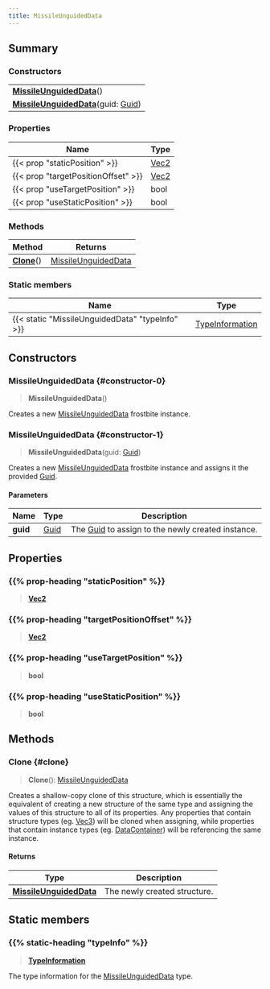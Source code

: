 ```yaml
---
title: MissileUnguidedData
---
```


## Summary

### Constructors

|  |
| --- |
| **[MissileUnguidedData](#constructor-0)**() |
| **[MissileUnguidedData](#constructor-1)**(guid: [Guid](/vext/ref/shared/type/guid)) |

### Properties

| Name | Type |
| ---- | ---- |
| {{< prop "staticPosition" >}} | [Vec2](/vext/ref/shared/type/vec2) |
| {{< prop "targetPositionOffset" >}} | [Vec2](/vext/ref/shared/type/vec2) |
| {{< prop "useTargetPosition" >}} | bool |
| {{< prop "useStaticPosition" >}} | bool |

### Methods

| Method | Returns |
| ------ | ------- |
| **[Clone](#clone)**() | [MissileUnguidedData](/vext/ref/fb/missileunguideddata) |

### Static members

| Name | Type |
| ---- | ---- |
| {{< static "MissileUnguidedData" "typeInfo" >}} | [TypeInformation](/vext/ref/shared/type/typeinformation) |

## Constructors

### MissileUnguidedData {#constructor-0}

> **MissileUnguidedData**()

Creates a new [MissileUnguidedData](/vext/ref/fb/missileunguideddata) frostbite instance.

### MissileUnguidedData {#constructor-1}

> **MissileUnguidedData**(guid: [Guid](/vext/ref/shared/type/guid))

Creates a new [MissileUnguidedData](/vext/ref/fb/missileunguideddata) frostbite instance and assigns it the provided [Guid](/vext/ref/shared/type/guid).

#### Parameters

| Name | Type | Description |
| ---- | ---- | ----------- |
| **guid** | [Guid](/vext/ref/shared/type/guid) | The [Guid](/vext/ref/shared/type/guid) to assign to the newly created instance. |

## Properties

### {{% prop-heading "staticPosition" %}}

> **[Vec2](/vext/ref/shared/type/vec2)**

### {{% prop-heading "targetPositionOffset" %}}

> **[Vec2](/vext/ref/shared/type/vec2)**

### {{% prop-heading "useTargetPosition" %}}

> **bool**

### {{% prop-heading "useStaticPosition" %}}

> **bool**

## Methods

### Clone {#clone}

> **Clone**(): [MissileUnguidedData](/vext/ref/fb/missileunguideddata)

Creates a shallow-copy clone of this structure, which is essentially the equivalent of creating a new structure of the same type and assigning the values of this structure to all of its properties. Any properties that contain structure types (eg. [Vec3](/vext/ref/shared/type/vec3)) will be cloned when assigning, while properties that contain instance types (eg. [DataContainer](/vext/ref/shared/type/datacontainer)) will be referencing the same instance.

#### Returns

| Type | Description |
| ---- | ----------- |
| **[MissileUnguidedData](/vext/ref/fb/missileunguideddata)** | The newly created structure. |

## Static members

### {{% static-heading "typeInfo" %}}

> **[TypeInformation](/vext/ref/shared/type/typeinformation)**

The type information for the [MissileUnguidedData](/vext/ref/fb/missileunguideddata) type.

